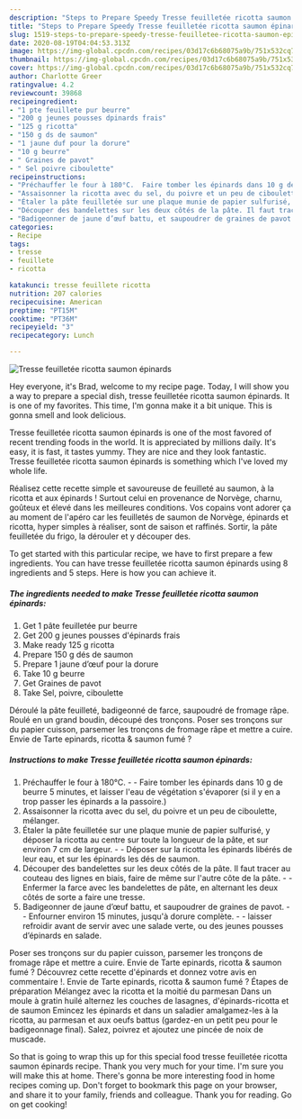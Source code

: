 ```yaml
---
description: "Steps to Prepare Speedy Tresse feuilletée ricotta saumon épinards"
title: "Steps to Prepare Speedy Tresse feuilletée ricotta saumon épinards"
slug: 1519-steps-to-prepare-speedy-tresse-feuilletee-ricotta-saumon-epinards
date: 2020-08-19T04:04:53.313Z
image: https://img-global.cpcdn.com/recipes/03d17c6b68075a9b/751x532cq70/tresse-feuilletee-ricotta-saumon-epinards-photo-principale-de-la-recette.jpg
thumbnail: https://img-global.cpcdn.com/recipes/03d17c6b68075a9b/751x532cq70/tresse-feuilletee-ricotta-saumon-epinards-photo-principale-de-la-recette.jpg
cover: https://img-global.cpcdn.com/recipes/03d17c6b68075a9b/751x532cq70/tresse-feuilletee-ricotta-saumon-epinards-photo-principale-de-la-recette.jpg
author: Charlotte Greer
ratingvalue: 4.2
reviewcount: 39868
recipeingredient:
- "1 pte feuillete pur beurre"
- "200 g jeunes pousses dpinards frais"
- "125 g ricotta"
- "150 g ds de saumon"
- "1 jaune duf pour la dorure"
- "10 g beurre"
- " Graines de pavot"
- " Sel poivre ciboulette"
recipeinstructions:
- "Préchauffer le four à 180°C.  Faire tomber les épinards dans 10 g de beurre 5 minutes, et laisser l&#39;eau de végétation s&#39;évaporer (si il y en a trop passer les épinards a la passoire.)"
- "Assaisonner la ricotta avec du sel, du poivre et un peu de ciboulette, mélanger."
- "Étaler la pâte feuilletée sur une plaque munie de papier sulfurisé, y déposer la ricotta au centre sur toute la longueur de la pâte, et sur environ 7 cm de largeur.  Déposer sur la ricotta les épinards libérés de leur eau, et sur les épinards les dés de saumon."
- "Découper des bandelettes sur les deux côtés de la pâte. Il faut tracer au couteau des lignes en biais, faire de même sur l&#39;autre côte de la pâte.  Enfermer la farce avec les bandelettes de pâte, en alternant les deux côtés de sorte a faire une tresse."
- "Badigeonner de jaune d’œuf battu, et saupoudrer de graines de pavot.  Enfourner environ 15 minutes, jusqu&#39;à dorure complète.  laisser refroidir avant de servir avec une salade verte, ou des jeunes pousses d’épinards en salade."
categories:
- Recipe
tags:
- tresse
- feuillete
- ricotta

katakunci: tresse feuillete ricotta 
nutrition: 207 calories
recipecuisine: American
preptime: "PT15M"
cooktime: "PT36M"
recipeyield: "3"
recipecategory: Lunch

---
```



![Tresse feuilletée ricotta saumon épinards](https://img-global.cpcdn.com/recipes/03d17c6b68075a9b/751x532cq70/tresse-feuilletee-ricotta-saumon-epinards-photo-principale-de-la-recette.jpg)

Hey everyone, it's Brad, welcome to my recipe page. Today, I will show you a way to prepare a special dish, tresse feuilletée ricotta saumon épinards. It is one of my favorites. This time, I'm gonna make it a bit unique. This is gonna smell and look delicious.

Tresse feuilletée ricotta saumon épinards is one of the most favored of recent trending foods in the world. It is appreciated by millions daily. It's easy, it is fast, it tastes yummy. They are nice and they look fantastic. Tresse feuilletée ricotta saumon épinards is something which I've loved my whole life.

Réalisez cette recette simple et savoureuse de feuilleté au saumon, à la ricotta et aux épinards ! Surtout celui en provenance de Norvège, charnu, goûteux et élevé dans les meilleures conditions. Vos copains vont adorer ça au moment de l&#39;apéro car les feuilletés de saumon de Norvège, épinards et ricotta, hyper simples à réaliser, sont de saison et raffinés. Sortir, la pâte feuilletée du frigo, la dérouler et y découper des.


To get started with this particular recipe, we have to first prepare a few ingredients. You can have tresse feuilletée ricotta saumon épinards using 8 ingredients and 5 steps. Here is how you can achieve it.

<!--inarticleads1-->

##### The ingredients needed to make Tresse feuilletée ricotta saumon épinards:

1. Get 1 pâte feuilletée pur beurre
1. Get 200 g jeunes pousses d&#39;épinards frais
1. Make ready 125 g ricotta
1. Prepare 150 g dés de saumon
1. Prepare 1 jaune d’œuf pour la dorure
1. Take 10 g beurre
1. Get  Graines de pavot
1. Take  Sel, poivre, ciboulette


Déroulé la pâte feuilleté, badigeonné de farce, saupoudré de fromage râpe. Roulé en un grand boudin, découpé des tronçons. Poser ses tronçons sur du papier cuisson, parsemer les tronçons de fromage râpe et mettre a cuire. Envie de Tarte epinards, ricotta &amp; saumon fumé ? 

<!--inarticleads2-->

##### Instructions to make Tresse feuilletée ricotta saumon épinards:

1. Préchauffer le four à 180°C. -  - Faire tomber les épinards dans 10 g de beurre 5 minutes, et laisser l&#39;eau de végétation s&#39;évaporer (si il y en a trop passer les épinards a la passoire.)
1. Assaisonner la ricotta avec du sel, du poivre et un peu de ciboulette, mélanger.
1. Étaler la pâte feuilletée sur une plaque munie de papier sulfurisé, y déposer la ricotta au centre sur toute la longueur de la pâte, et sur environ 7 cm de largeur. -  - Déposer sur la ricotta les épinards libérés de leur eau, et sur les épinards les dés de saumon.
1. Découper des bandelettes sur les deux côtés de la pâte. Il faut tracer au couteau des lignes en biais, faire de même sur l&#39;autre côte de la pâte. -  - Enfermer la farce avec les bandelettes de pâte, en alternant les deux côtés de sorte a faire une tresse.
1. Badigeonner de jaune d’œuf battu, et saupoudrer de graines de pavot. -  - Enfourner environ 15 minutes, jusqu&#39;à dorure complète. -  - laisser refroidir avant de servir avec une salade verte, ou des jeunes pousses d’épinards en salade.


Poser ses tronçons sur du papier cuisson, parsemer les tronçons de fromage râpe et mettre a cuire. Envie de Tarte epinards, ricotta &amp; saumon fumé ? Découvrez cette recette d&#39;épinards et donnez votre avis en commentaire !. Envie de Tarte epinards, ricotta &amp; saumon fumé ? Étapes de préparation Mélangez avec la ricotta et la moitié du parmesan Dans un moule à gratin huilé alternez les couches de lasagnes, d&#39;épinards-ricotta et de saumon Emincez les épinards et dans un saladier amalgamez-les à la ricotta, au parmesan et aux oeufs battus (gardez-en un petit peu pour le badigeonnage final). Salez, poivrez et ajoutez une pincée de noix de muscade. 

So that is going to wrap this up for this special food tresse feuilletée ricotta saumon épinards recipe. Thank you very much for your time. I'm sure you will make this at home. There's gonna be more interesting food in home recipes coming up. Don't forget to bookmark this page on your browser, and share it to your family, friends and colleague. Thank you for reading. Go on get cooking!
